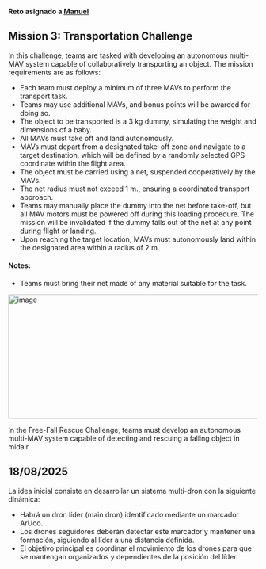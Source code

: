 **Reto asignado a [Manuel](https://github.com/manuelo247)**

## Mission 3: Transportation Challenge
In this challenge, teams are tasked with developing an autonomous multi-MAV system capable of
collaboratively transporting an object. The mission requirements are as follows:
- Each team must deploy a minimum of three MAVs to perform the transport task.
- Teams may use additional MAVs, and bonus points will be awarded for doing so.
- The object to be transported is a 3 kg dummy, simulating the weight and dimensions of a baby.
- All MAVs must take off and land autonomously.
- MAVs must depart from a designated take-off zone and navigate to a target destination, which
will be defined by a randomly selected GPS coordinate within the flight area.
- The object must be carried using a net, suspended cooperatively by the MAVs.
- The net radius must not exceed 1 m., ensuring a coordinated transport approach.
- Teams may manually place the dummy into the net before take-off, but all MAV motors must be
powered off during this loading procedure. The mission will be invalidated if the dummy falls
out of the net at any point during flight or landing.
- Upon reaching the target location, MAVs must autonomously land within the designated area
within a radius of 2 m.  
#### Notes:
- Teams must bring their net made of any material suitable for the task.
<img width="695" height="251" alt="image" src="https://github.com/user-attachments/assets/7b66df0f-0161-4eaf-98d9-f7758be2b4e3" />    
  
In the Free-Fall Rescue Challenge, teams must develop an autonomous multi-MAV system
capable of detecting and rescuing a falling object in midair.


## 18/08/2025
La idea inicial consiste en desarrollar un sistema multi-dron con la siguiente dinámica:
- Habrá un dron líder (main dron) identificado mediante un marcador ArUco.
- Los drones seguidores deberán detectar este marcador y mantener una formación, siguiendo al líder a una distancia definida.
- El objetivo principal es coordinar el movimiento de los drones para que se mantengan organizados y dependientes de la posición del líder.
